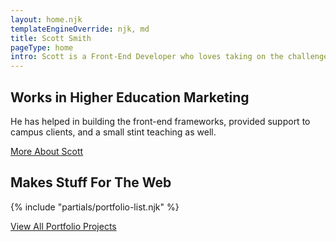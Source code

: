 ```yaml
---
layout: home.njk
templateEngineOverride: njk, md
title: Scott Smith
pageType: home
intro: Scott is a Front-End Developer who loves taking on the challenge of writing HTML, CSS, and Javascript that drives the building blocks of the web.
---
```

## Works in Higher Education Marketing
He has helped in building the front-end frameworks, provided support to campus clients, and a small stint teaching as well.

<a href="/about/" class="btn">More About Scott</a>

## Makes Stuff For The Web
{% include "partials/portfolio-list.njk" %}

<a href="/portfolio/" class="btn">View All Portfolio Projects</a>